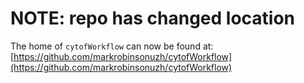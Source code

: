 # NOTE: repo has changed location

The home of `cytofWorkflow` can now be found at: [https://github.com/markrobinsonuzh/cytofWorkflow](https://github.com/markrobinsonuzh/cytofWorkflow)
